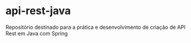 # api-rest-java
Repositório destinado para a prática e desenvolvimento de criação de API Rest em Java com Spring
